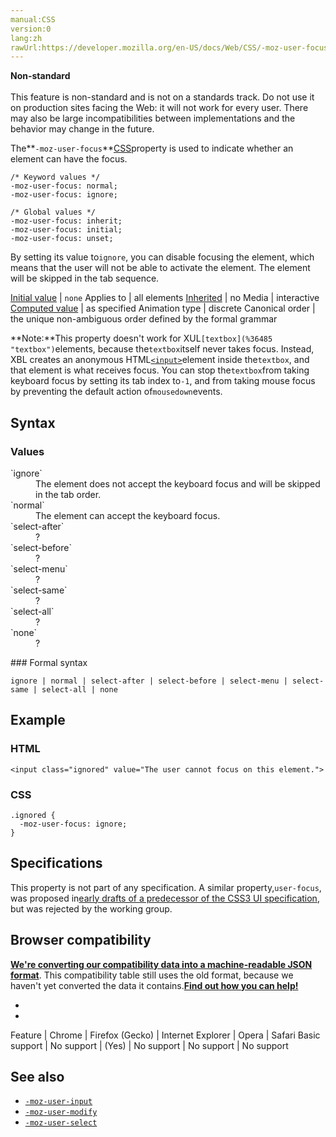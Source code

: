 ```yaml
---
manual:CSS
version:0
lang:zh
rawUrl:https://developer.mozilla.org/en-US/docs/Web/CSS/-moz-user-focus
---
```






**Non-standard**<br></br>This feature is non-standard and is not on a standards track. Do not use it on production sites facing the Web: it will not work for every user. There may also be large incompatibilities between implementations and the behavior may change in the future.





The**`-moz-user-focus`**[CSS](%427 "")property is used to indicate whether an element can have the focus.


```
/* Keyword values */
-moz-user-focus: normal;
-moz-user-focus: ignore;

/* Global values */
-moz-user-focus: inherit;
-moz-user-focus: initial;
-moz-user-focus: unset;
```


By setting its value to`ignore`, you can disable focusing the element, which means that the user will not be able to activate the element. The element will be skipped in the tab sequence.


[Initial value](%28552 "") | `none` 
Applies to | all elements 
[Inherited](%28555 "") | no 
Media | interactive 
[Computed value](%28556 "") | as specified 
Animation type | discrete 
Canonical order | the unique non-ambiguous order defined by the formal grammar 

**Note:**This property doesn&#39;t work for XUL`[textbox](%36485 "textbox")`elements, because the`textbox`itself never takes focus. Instead, XBL creates an anonymous HTML[`<input>`](%17158 "The HTML <input> element is used to create interactive controls for web-based forms in order to accept data from the user.")element inside the`textbox`, and that element is what receives focus. You can stop the`textbox`from taking keyboard focus by setting its tab index to`-1`, and from taking mouse focus by preventing the default action of`mousedown`events.

## Syntax<a name="Syntax"></a>

### Values<a name="Values"></a>
<dl><dt id=''>`ignore`</dt><dd>The element does not accept the keyboard focus and will be skipped in the tab order.</dd><dt id=''>`normal`</dt><dd>The element can accept the keyboard focus.</dd><dt id=''>`select-after`</dt><dd>?</dd><dt id=''>`select-before`</dt><dd>?</dd><dt id=''>`select-menu`</dt><dd>?</dd><dt id=''>`select-same`</dt><dd>?</dd><dt id=''>`select-all`</dt><dd>?</dd><dt id=''>`none`</dt><dd>?</dd></dl>
### Formal syntax<a name="Formal_syntax"></a>

```
ignore | normal | select-after | select-before | select-menu | select-same | select-all | none
```

## Example<a name="Example"></a>

### HTML<a name="HTML"></a>

```
<input class="ignored" value="The user cannot focus on this element.">
```

### CSS<a name="CSS"></a>

```
.ignored {
  -moz-user-focus: ignore;
}
```

## Specifications<a name="Specifications"></a>


This property is not part of any specification. A similar property,`user-focus`, was proposed in[early drafts of a predecessor of the CSS3 UI specification](%36486 ""), but was rejected by the working group.


## Browser compatibility<a name="Browser_compatibility"></a>


**[We&#39;re converting our compatibility data into a machine-readable JSON format](%3344 "")**. This compatibility table still uses the old format, because we haven&#39;t yet converted the data it contains.**[Find out how you can help!](%3409 "")**


* 
* 

Feature | Chrome | Firefox (Gecko) | Internet Explorer | Opera | Safari 
Basic support | No support | (Yes) | No support | No support | No support 




## See also<a name="See_also"></a>

* [`-moz-user-input`](%32970 "In Mozilla applications, -moz-user-input determines if an element will accept user input.")
* [`-moz-user-modify`](%32971 "The -moz-user-modify property has no effect. It was originally planned to determine whether or not the content of an element can be edited by a user.")
* [`-moz-user-select`](%33019 "The documentation about this has not yet been written; please consider contributing!")




